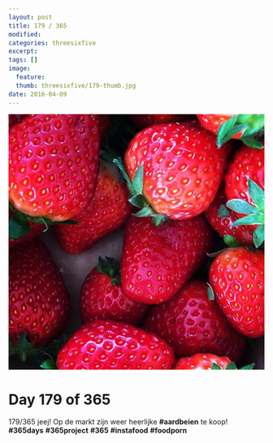 ```yaml
---
layout: post
title: 179 / 365
modified:
categories: threesixfive
excerpt:
tags: []
image:
  feature: 
  thumb: threesixfive/179-thumb.jpg
date: 2016-04-09
---
```


![179](/images/threesixfive/179.jpg)

# Day 179 of 365

179/365 jeej! Op de markt zijn weer heerlijke **\#aardbeien** te koop! **\#365days** **\#365project** **\#365** **\#instafood** **\#foodporn**

